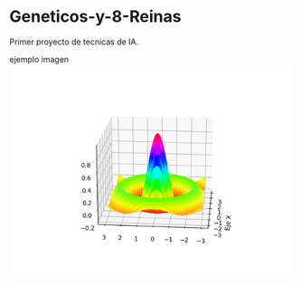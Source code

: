 # Geneticos-y-8-Reinas
Primer proyecto de tecnicas de IA. 

ejemplo imagen ![grafica][graficaImagen]




[graficaImagen]: https://github.com/Qntmth-uv/Geneticos-y-8-Reinas/blob/main/Figure_1.png
